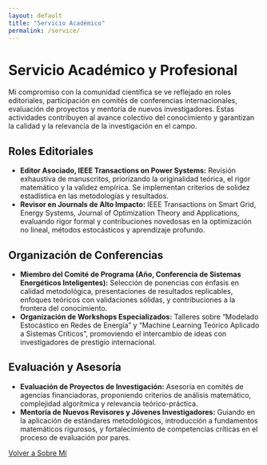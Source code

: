 ```yaml
---
layout: default
title: "Servicio Académico"
permalink: /service/
---
```


# Servicio Académico y Profesional

Mi compromiso con la comunidad científica se ve reflejado en roles editoriales, participación en comités de conferencias internacionales, evaluación de proyectos y mentoría de nuevos investigadores. Estas actividades contribuyen al avance colectivo del conocimiento y garantizan la calidad y la relevancia de la investigación en el campo.

## Roles Editoriales
- **Editor Asociado, IEEE Transactions on Power Systems:** Revisión exhaustiva de manuscritos, priorizando la originalidad teórica, el rigor matemático y la validez empírica. Se implementan criterios de solidez estadística en las metodologías y resultados.
- **Revisor en Journals de Alto Impacto:** IEEE Transactions on Smart Grid, Energy Systems, Journal of Optimization Theory and Applications, evaluando rigor formal y contribuciones novedosas en la optimización no lineal, métodos estocásticos y aprendizaje profundo.

## Organización de Conferencias
- **Miembro del Comité de Programa (Año, Conferencia de Sistemas Energéticos Inteligentes):** Selección de ponencias con énfasis en calidad metodológica, presentaciones de resultados replicables, enfoques teóricos con validaciones sólidas, y contribuciones a la frontera del conocimiento.
- **Organización de Workshops Especializados:** Talleres sobre “Modelado Estocástico en Redes de Energía” y “Machine Learning Teórico Aplicado a Sistemas Críticos”, promoviendo el intercambio de ideas con investigadores de prestigio internacional.

## Evaluación y Asesoría
- **Evaluación de Proyectos de Investigación:** Asesoría en comités de agencias financiadoras, proponiendo criterios de análisis matemático, complejidad algorítmica y relevancia teórico-práctica.
- **Mentoría de Nuevos Revisores y Jóvenes Investigadores:** Guiando en la aplicación de estándares metodológicos, introducción a fundamentos matemáticos rigurosos, y fortalecimiento de competencias críticas en el proceso de evaluación por pares.

[Volver a Sobre Mí](about.md)

